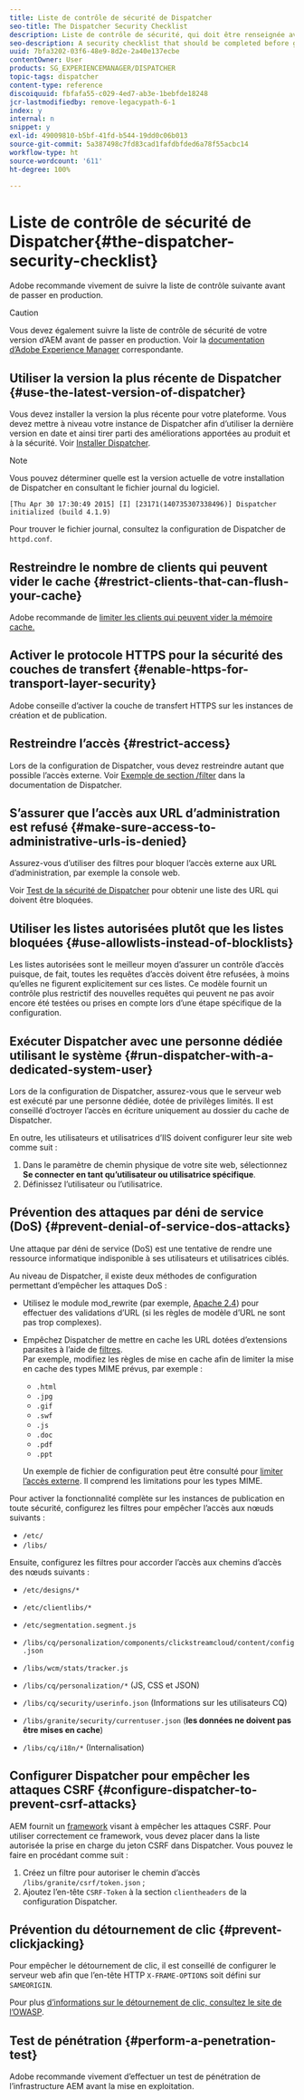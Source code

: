 ```yaml
---
title: Liste de contrôle de sécurité de Dispatcher
seo-title: The Dispatcher Security Checklist
description: Liste de contrôle de sécurité, qui doit être renseignée avant la mise en production.
seo-description: A security checklist that should be completed before going on production.
uuid: 7bfa3202-03f6-48e9-8d2e-2a40e137ecbe
contentOwner: User
products: SG_EXPERIENCEMANAGER/DISPATCHER
topic-tags: dispatcher
content-type: reference
discoiquuid: fbfafa55-c029-4ed7-ab3e-1bebfde18248
jcr-lastmodifiedby: remove-legacypath-6-1
index: y
internal: n
snippet: y
exl-id: 49009810-b5bf-41fd-b544-19dd0c06b013
source-git-commit: 5a387498c7fd83cad1fafdbfded6a78f55acbc14
workflow-type: ht
source-wordcount: '611'
ht-degree: 100%

---
```


# Liste de contrôle de sécurité de Dispatcher{#the-dispatcher-security-checklist}

<!-- 

Comment Type: remark
Last Modified By: unknown unknown (ims-author-00AF43764F54BE740A490D44@AdobeID)
Last Modified Date: 2015-06-05T05:14:35.365-0400

<p>Food for thought listed on <a href="https://jira.corp.adobe.com/browse/DOC-5649">DOC-5649</a>. To be considered while proof-reading.</p> 
<p> </p>

 -->

Adobe recommande vivement de suivre la liste de contrôle suivante avant de passer en production.

>[!CAUTION]
>
>Vous devez également suivre la liste de contrôle de sécurité de votre version d’AEM avant de passer en production. Voir la [documentation d’Adobe Experience Manager](https://helpx.adobe.com/fr/experience-manager/6-5/sites/administering/using/security-checklist.html) correspondante.

## Utiliser la version la plus récente de Dispatcher {#use-the-latest-version-of-dispatcher}

Vous devez installer la version la plus récente pour votre plateforme. Vous devez mettre à niveau votre instance de Dispatcher afin d’utiliser la dernière version en date et ainsi tirer parti des améliorations apportées au produit et à la sécurité. Voir [Installer Dispatcher](dispatcher-install.md).

>[!NOTE]
>
>Vous pouvez déterminer quelle est la version actuelle de votre installation de Dispatcher en consultant le fichier journal du logiciel.
>
>`[Thu Apr 30 17:30:49 2015] [I] [23171(140735307338496)] Dispatcher initialized (build 4.1.9)`
>
>Pour trouver le fichier journal, consultez la configuration de Dispatcher de `httpd.conf`.

## Restreindre le nombre de clients qui peuvent vider le cache {#restrict-clients-that-can-flush-your-cache}

Adobe recommande de [limiter les clients qui peuvent vider la mémoire cache.](dispatcher-configuration.md#limiting-the-clients-that-can-flush-the-cache)

## Activer le protocole HTTPS pour la sécurité des couches de transfert {#enable-https-for-transport-layer-security}

Adobe conseille d’activer la couche de transfert HTTPS sur les instances de création et de publication.

<!-- 

Comment Type: remark
Last Modified By: unknown unknown (ims-author-00AF43764F54BE740A490D44@AdobeID)
Last Modified Date: 2015-06-26T04:41:28.841-0400

<p>Recommended to have SSL termination, front end SSL.</p> 
<p>Question is do we want to have SSL communication between dispatcher and AEM instances (publish and/or author).</p> 
<p>We might want to have two items:</p> 
<ul> 
 <li>MUST HTTPS clients -&gt; dispatcher / load balancer</li> 
 <li>NICE load balancer -&gt; dispatcher<br /> </li> 
 <li>NICE dispatcher -&gt; instances if sensitive information such as credit cards / or infrastructure requirements such as DMZ</li> 
</ul>

 -->

## Restreindre l’accès {#restrict-access}

Lors de la configuration de Dispatcher, vous devez restreindre autant que possible l’accès externe. Voir [Exemple de section /filter](dispatcher-configuration.md#main-pars_184_1_title) dans la documentation de Dispatcher.

## S’assurer que l’accès aux URL d’administration est refusé  {#make-sure-access-to-administrative-urls-is-denied}

Assurez-vous d’utiliser des filtres pour bloquer l’accès externe aux URL d’administration, par exemple la console web.

Voir [Test de la sécurité de Dispatcher](dispatcher-configuration.md#testing-dispatcher-security) pour obtenir une liste des URL qui doivent être bloquées.

## Utiliser les listes autorisées plutôt que les listes bloquées {#use-allowlists-instead-of-blocklists}

Les listes autorisées sont le meilleur moyen d’assurer un contrôle d’accès puisque, de fait, toutes les requêtes d’accès doivent être refusées, à moins qu’elles ne figurent explicitement sur ces listes. Ce modèle fournit un contrôle plus restrictif des nouvelles requêtes qui peuvent ne pas avoir encore été testées ou prises en compte lors d’une étape spécifique de la configuration.

## Exécuter Dispatcher avec une personne dédiée utilisant le système {#run-dispatcher-with-a-dedicated-system-user}

Lors de la configuration de Dispatcher, assurez-vous que le serveur web est exécuté par une personne dédiée, dotée de privilèges limités. Il est conseillé d’octroyer l’accès en écriture uniquement au dossier du cache de Dispatcher.

En outre, les utilisateurs et utilisatrices d’IIS doivent configurer leur site web comme suit :

1. Dans le paramètre de chemin physique de votre site web, sélectionnez **Se connecter en tant qu’utilisateur ou utilisatrice spécifique**.
1. Définissez l’utilisateur ou l’utilisatrice.

## Prévention des attaques par déni de service (DoS)  {#prevent-denial-of-service-dos-attacks}

Une attaque par déni de service (DoS) est une tentative de rendre une ressource informatique indisponible à ses utilisateurs et utilisatrices ciblés.

Au niveau de Dispatcher, il existe deux méthodes de configuration permettant d’empêcher les attaques DoS : [](https://docs.adobe.com/content/docs/en/dispatcher.html#/filter (Filtres))

* Utilisez le module mod_rewrite (par exemple, [Apache 2.4](https://httpd.apache.org/docs/2.4/mod/mod_rewrite.html)) pour effectuer des validations d’URL (si les règles de modèle d’URL ne sont pas trop complexes).

* Empêchez Dispatcher de mettre en cache les URL dotées d’extensions parasites à l’aide de [filtres](dispatcher-configuration.md#configuring-access-to-conten-tfilter).\
   Par exemple, modifiez les règles de mise en cache afin de limiter la mise en cache des types MIME prévus, par exemple :

   * `.html`
   * `.jpg`
   * `.gif`
   * `.swf`
   * `.js`
   * `.doc`
   * `.pdf`
   * `.ppt`

  Un exemple de fichier de configuration peut être consulté pour [limiter l’accès externe](#restrict-access). Il comprend les limitations pour les types MIME.

Pour activer la fonctionnalité complète sur les instances de publication en toute sécurité, configurez les filtres pour empêcher l’accès aux nœuds suivants :

* `/etc/`
* `/libs/`

Ensuite, configurez les filtres pour accorder l’accès aux chemins d’accès des nœuds suivants :

* `/etc/designs/*`
* `/etc/clientlibs/*`
* `/etc/segmentation.segment.js`
* `/libs/cq/personalization/components/clickstreamcloud/content/config.json`
* `/libs/wcm/stats/tracker.js`
* `/libs/cq/personalization/*` (JS, CSS et JSON)
* `/libs/cq/security/userinfo.json` (Informations sur les utilisateurs CQ)
* `/libs/granite/security/currentuser.json` (**les données ne doivent pas être mises en cache**)

* `/libs/cq/i18n/*` (Internalisation)

<!-- 

Comment Type: remark
Last Modified By: unknown unknown (ims-author-00AF43764F54BE740A490D44@AdobeID)
Last Modified Date: 2015-06-26T04:38:17.016-0400

<p>We need to highlight whether a path applies to all versions or specific ones.<br /> </p>

 -->

## Configurer Dispatcher pour empêcher les attaques CSRF {#configure-dispatcher-to-prevent-csrf-attacks}

AEM fournit un [framework](https://helpx.adobe.com/experience-manager/6-3/sites/administering/using/security-checklist.html#verification-steps) visant à empêcher les attaques CSRF. Pour utiliser correctement ce framework, vous devez placer dans la liste autorisée la prise en charge du jeton CSRF dans Dispatcher. Vous pouvez le faire en procédant comme suit :

1. Créez un filtre pour autoriser le chemin d’accès `/libs/granite/csrf/token.json` ;
1. Ajoutez l’en-tête `CSRF-Token` à la section `clientheaders` de la configuration Dispatcher.

## Prévention du détournement de clic {#prevent-clickjacking}

Pour empêcher le détournement de clic, il est conseillé de configurer le serveur web afin que l’en-tête HTTP `X-FRAME-OPTIONS` soit défini sur `SAMEORIGIN`.

Pour plus [d’informations sur le détournement de clic, consultez le site de l’OWASP](https://owasp.org/www-community/attacks/Clickjacking).

## Test de pénétration {#perform-a-penetration-test}

Adobe recommande vivement d’effectuer un test de pénétration de l’infrastructure AEM avant la mise en exploitation.
